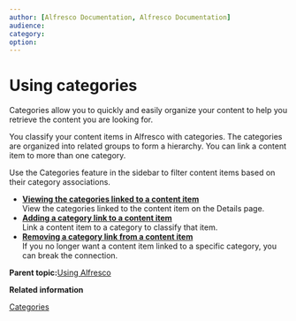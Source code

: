 ```yaml
---
author: [Alfresco Documentation, Alfresco Documentation]
audience: 
category: 
option: 
---
```


# Using categories

Categories allow you to quickly and easily organize your content to help you retrieve the content you are looking for.

You classify your content items in Alfresco with categories. The categories are organized into related groups to form a hierarchy. You can link a content item to more than one category.

Use the Categories feature in the sidebar to filter content items based on their category associations.

-   **[Viewing the categories linked to a content item](../tasks/tuh-category-view.md)**  
View the categories linked to the content item on the Details page.
-   **[Adding a category link to a content item](../tasks/tuh-category-add.md)**  
Link a content item to a category to classify that item.
-   **[Removing a category link from a content item](../tasks/tuh-category-remove.md)**  
If you no longer want a content item linked to a specific category, you can break the connection.

**Parent topic:**[Using Alfresco](../concepts/cuh-usingapplication.md)

**Related information**  


[Categories](../tasks/tuh-categories.md)

